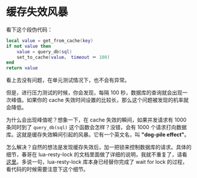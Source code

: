 # 缓存失效风暴

看下这个段伪代码：

```lua
local value = get_from_cache(key)
if not value then
	value = query_db(sql)
	set_to_cache(value， timeout ＝ 100)
end
return value
```
看上去没有问题，在单元测试情况下，也不会有异常。

但是，进行压力测试的时候，你会发现，每隔 100 秒，数据库的查询就会出现一次峰值。如果你的 cache 失效时间设置的比较长，那么这个问题被发现的机率就会降低。

为什么会出现峰值呢？想象一下，在 cache 失效的瞬间，如果并发请求有 1000 条同时到了 `query_db(sql)` 这个函数会怎样？没错，会有 1000 个请求打向数据库。这就是缓存失效瞬间引起的风暴。它有一个英文名，叫 **"dog-pile effect"**。

怎么解决？自然的想法是发现缓存失效后，加一把锁来控制数据库的请求。具体的细节，春哥在 lua-resty-lock 的文档里面做了详细的说明，我就不重复了，请看[这里](https://github.com/openresty/lua-resty-lock#for-cache-locks)。多说一句，lua-resty-lock 库本身已经替你完成了 wait for lock 的过程，看代码的时候需要注意下这个细节。
